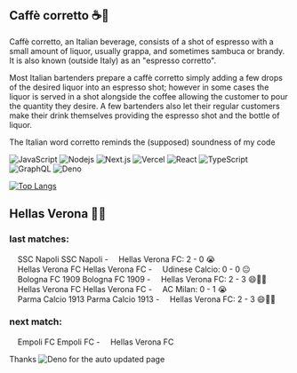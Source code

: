 
## Caffè corretto ☕🥃
Caffè corretto, an Italian beverage, consists of a shot of espresso with a small amount of liquor, usually grappa, and sometimes sambuca or brandy. It is also known (outside Italy) as an "espresso corretto".

Most Italian bartenders prepare a caffè corretto simply adding a few drops of the desired liquor into an espresso shot; however in some cases the liquor is served in a shot alongside the coffee allowing the customer to pour the quantity they desire. A few bartenders also let their regular customers make their drink themselves providing the espresso shot and the bottle of liquor.

The Italian word corretto reminds the (supposed) soundness of my code

![JavaScript](https://img.shields.io/badge/-JavaScript-black?style=flat-square&logo=javascript)
![Nodejs](https://img.shields.io/badge/-Nodejs-black?style=flat-square&logo=Node.js)
![Next.js](https://img.shields.io/badge/-Next.js-black?style=flat-square&logo=Next.js)
![Vercel](https://img.shields.io/badge/-vercel-black?style=flat-square&logo=Vercel)
![React](https://img.shields.io/badge/-React-black?style=flat-square&logo=react)
![TypeScript](https://img.shields.io/badge/-Typescript-white?style=flat-square&logo=typescript)
![GraphQL](https://img.shields.io/badge/-GraphQL-E10098?style=flat-square&logo=graphql)
![Deno](https://img.shields.io/badge/-Deno-black?style=flat-square&logo=deno)


[![Top Langs](https://github-readme-stats.vercel.app/api/top-langs/?username=correttojs&layout=compact)](https://github.com/anuraghazra/github-readme-stats)


## Hellas Verona 💙💛

### last matches:

<span><img src="https://crests.football-data.org/113.png" height="15px" />SSC Napoli</span> SSC Napoli - <span><img src="https://crests.football-data.org/450.png" height="15px" />Hellas Verona FC</span>: 2 - 0 😭 <br/><span><img src="https://crests.football-data.org/450.png" height="15px" />Hellas Verona FC</span> Hellas Verona FC - <span><img src="https://crests.football-data.org/115.png" height="15px" />Udinese Calcio</span>: 0 - 0 😐 <br/><span><img src="https://crests.football-data.org/103.png" height="15px" />Bologna FC 1909</span> Bologna FC 1909 - <span><img src="https://crests.football-data.org/450.png" height="15px" />Hellas Verona FC</span>: 2 - 3 😄💙💛 <br/><span><img src="https://crests.football-data.org/450.png" height="15px" />Hellas Verona FC</span> Hellas Verona FC - <span><img src="https://crests.football-data.org/98.png" height="15px" />AC Milan</span>: 0 - 1 😭 <br/><span><img src="https://crests.football-data.org/112.png" height="15px" />Parma Calcio 1913</span> Parma Calcio 1913 - <span><img src="https://crests.football-data.org/450.png" height="15px" />Hellas Verona FC</span>: 2 - 3 😄💙💛 <br/>

### next match:

<span><img src="https://crests.football-data.org/445.png" height="15px" />Empoli FC</span> Empoli FC - <span><img src="https://crests.football-data.org/450.png" height="15px" />Hellas Verona FC</span> <br/>

Thanks ![Deno](https://img.shields.io/badge/-Deno-black?style=flat-square&logo=deno) for the auto updated page
